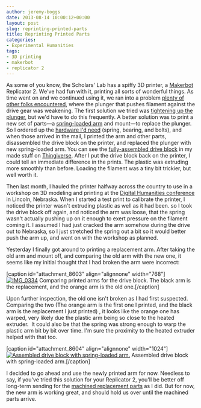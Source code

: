 ```yaml
---
author: jeremy-boggs
date: 2013-08-14 10:00:12+00:00
layout: post
slug: reprinting-printed-parts
title: Reprinting Printed Parts
categories:
- Experimental Humanities
tags:
- 3D printing
- makerbot
- replicator 2
---
```


As some of you know, the Scholars' Lab has a spiffy 3D printer, a [Makerbot](http://makerbot.com) Replicator 2. We've had fun with it, printing all sorts of wonderful things. As time went on and we continued using it, we ran into a problem [plenty of other folks encountered](http://support.makerbot.com/entries/22871743-Replicator-2-stops-extruding-either-starts-clicking-or-silently-stops-), where the plunger that pushes filament against the drive gear was weakening. The first solution we tried was [tightening up the plunger](http://www.youtube.com/watch?v=QOJN_8AAC9U), but we'd have to do this frequently. A better solution was to print a new set of parts—a [spring-loaded arm](http://www.thingiverse.com/thing:53125) and mount—to replace the plunger. So I ordered up the [hardware I'd need](http://store.makerbot.com/drive-block-hardware-kit.html) (spring, bearing, and bolts), and when those arrived in the mail, I printed the arm and other parts, disassembled the drive block on the printer, and replaced the plunger with new spring-loaded arm. You can see the [fully-assembled drive block](http://www.thingiverse.com/make:38003) in my made stuff on [Thingiverse](http://thingiverse.com). After I put the drive block back on the printer, I could tell an immediate difference in the prints. The plastic was extruding more smoothly than before. Loading the filament was a tiny bit trickier, but well worth it.

Then last month, I hauled the printer halfway across the country to use in a workshop on 3D modeling and printing at the [Digital Humanities conference](http://dh2013.unl.edu) in Lincoln, Nebraska. When I started a test print to calibrate the printer, I noticed the printer wasn't extruding plastic as well as it had been. so I took the drive block off again, and noticed the arm was loose, that the spring wasn't actually pushing up on it enough to exert pressure on the filament coming it. I assumed I had just cracked the arm somehow during the drive out to Nebraska, so I just stretched the spring out a bit so it would better push the arm up, and went on with the workshop as planned.

Yesterday I finally got around to printing a replacement arm. After taking the old arm and mount off, and comparing the old arm with the new one, it seems like my initial thought that I had broken the arm were incorrect:

[caption id="attachment_8603" align="alignnone" width="768"][![IMG_0334](http://www.scholarslab.org/wp-content/uploads/2013/08/IMG_0334-768x1024.jpg)](http://www.scholarslab.org/wp-content/uploads/2013/08/IMG_0334.jpg) Comparing printed arms for the drive block. The black arm is the replacement, and the orange arm is the old one.[/caption]

Upon further inspection, the old one isn't broken as I had first suspected. Comparing the two (The orange arm is the first one I printed, and the black arm is the replacement I just printed) , it looks like the orange one has warped, very likely due the plastic arm being so close to the heated extruder.  It could also be that the spring was strong enough to warp the plastic arm bit by bit over time. I'm sure the proximity to the heated extruder helped with that too.

[caption id="attachment_8604" align="alignnone" width="1024"][![Assembled drive block with spring-loaded arm.](http://www.scholarslab.org/wp-content/uploads/2013/08/IMG_0338-1024x768.jpg)](http://www.scholarslab.org/wp-content/uploads/2013/08/IMG_0338.jpg) Assembled drive block with spring-loaded arm.[/caption]

I decided to go ahead and use the newly printed arm for now. Needless to say, if you've tried this solution for your Replicator 2, you'll be better off long-term sending for the [machined replacement parts](http://store.makerbot.com/extruder-upgrade.html) as I did. But for now, the new arm is working great, and should hold us over until the machined parts arrive.

